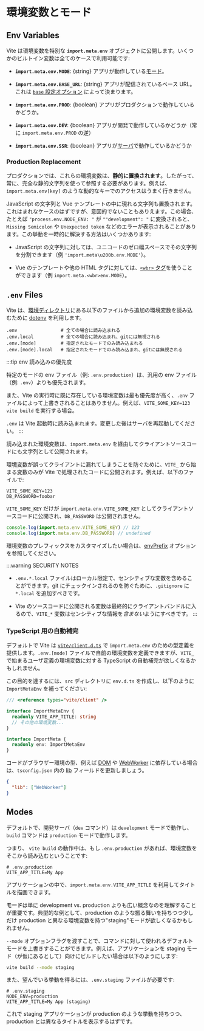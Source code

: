 # 環境変数とモード

## Env Variables

Vite は環境変数を特別な **`import.meta.env`** オブジェクトに公開します。いくつかのビルトイン変数は全てのケースで利用可能です:

- **`import.meta.env.MODE`**: {string} アプリが動作している[モード](#modes)。

- **`import.meta.env.BASE_URL`**: {string} アプリが配信されているベース URL。これは [`base` 設定オプション](/config/shared-options.md#base) によって決まります。

- **`import.meta.env.PROD`**: {boolean} アプリがプロダクションで動作しているかどうか。

- **`import.meta.env.DEV`**: {boolean} アプリが開発で動作しているかどうか（常に `import.meta.env.PROD` の逆）

- **`import.meta.env.SSR`**: {boolean} アプリが[サーバ](./ssr.md#条件付きロジック)で動作しているかどうか

### Production Replacement

プロダクションでは、これらの環境変数は、**静的に置換されます**。したがって、常に、完全な静的文字列を使って参照する必要があります。例えば、`import.meta.env[key]` のような動的なキーでのアクセスはうまく行きません。

JavaScript の文字列と Vue テンプレートの中に現れる文字列も置換されます。これはまれなケースのはずですが、意図的でないこともありえます。この場合、たとえば `"process.env.`<wbr>`NODE_ENV: "` が `""development": "` に変換されると、`Missing Semicolon` や `Unexpected token` などのエラーが表示されることがあります。この挙動を一時的に解決する方法はいくつかあります:

- JavaScript の文字列に対しては、ユニコードの​ゼロ幅スペースでその文字列を分割できます（例 `'import.meta\u200b.env.MODE'`）。

- Vue のテンプレートや他の HTML タグに対しては、[`<wbr>` タグ](https://developer.mozilla.org/en-US/docs/Web/HTML/Element/wbr)を使うことができます（例 `import.meta.<wbr>env.MODE`）。

## `.env` Files

Vite は、[環境ディレクトリ](/config/shared-options.md#envdir)にある以下のファイルから追加の環境変数を読み込むために [dotenv](https://github.com/motdotla/dotenv) を利用します。

```
.env                # 全ての場合に読み込まれる
.env.local          # 全ての場合に読み込まれ、gitには無視される
.env.[mode]         # 指定されたモードでのみ読み込まれる
.env.[mode].local   # 指定されたモードでのみ読み込まれ、gitには無視される
```

:::tip env 読み込みの優先度

特定のモードの env ファイル（例: `.env.production`）は、汎用の env ファイル（例: `.env`）よりも優先されます。

また、Vite の実行時に既に存在している環境変数は最も優先度が高く、`.env` ファイルによって上書きされることはありません。例えば、`VITE_SOME_KEY=123 vite build` を実行する場合。

`.env` は Vite 起動時に読み込まれます。変更した後はサーバを再起動してください。
:::

読み込まれた環境変数は、`import.meta.env` を経由してクライアントソースコードにも文字列として公開されます。

環境変数が誤ってクライアントに漏れてしまうことを防ぐために、`VITE_` から始まる変数のみが Vite で処理されたコードに公開されます。例えば、以下のファイルで:

```
VITE_SOME_KEY=123
DB_PASSWORD=foobar
```

`VITE_SOME_KEY` だけが `import.meta.env.VITE_SOME_KEY` としてクライアントソースコードに公開され、`DB_PASSWORD` は公開されません。

```js
console.log(import.meta.env.VITE_SOME_KEY) // 123
console.log(import.meta.env.DB_PASSWORD) // undefined
```

環境変数のプレフィックスをカスタマイズしたい場合は、[envPrefix](/config/shared-options.html#envprefix) オプションを参照してください。

:::warning SECURITY NOTES

- `.env.*.local` ファイルはローカル限定で、センシティブな変数を含めることができます。git にチェックインされるのを防ぐために、`.gitignore` に `*.local` を追加すべきです。

- Vite のソースコードに公開される変数は最終的にクライアントバンドルに入るので、`VITE_*` 変数はセンシティブな情報を*含まない*ようにすべきです。
  :::

### TypeScript 用の自動補完

デフォルトで Vite は [`vite/client.d.ts`](https://github.com/vitejs/vite/blob/main/packages/vite/client.d.ts) で `import.meta.env` のための型定義を提供します。`.env.[mode]` ファイルで自前の環境変数を定義できますが、`VITE_` で始まるユーザ定義の環境変数に対する TypeScript の自動補完が欲しくなるかもしれません。

この目的を達するには、`src` ディレクトリに `env.d.ts` を作成し、以下のように `ImportMetaEnv` を補ってください:

```typescript
/// <reference types="vite/client" />

interface ImportMetaEnv {
  readonly VITE_APP_TITLE: string
  // その他の環境変数...
}

interface ImportMeta {
  readonly env: ImportMetaEnv
}
```

コードがブラウザー環境の型、例えば [DOM](https://github.com/microsoft/TypeScript/blob/main/lib/lib.dom.d.ts) や [WebWorker](https://github.com/microsoft/TypeScript/blob/main/lib/lib.webworker.d.ts) に依存している場合は、`tsconfig.json` 内の [lib](https://www.typescriptlang.org/tsconfig#lib) フィールドを更新しましょう。

```json
{
  "lib": ["WebWorker"]
}
```

## Modes

デフォルトで、開発サーバ（`dev` コマンド）は `development` モードで動作し、`build` コマンドは `production` モードで動作します。

つまり、 `vite build` の動作中は、もし `.env.production` があれば、環境変数をそこから読み込むということです:

```
# .env.production
VITE_APP_TITLE=My App
```

アプリケーションの中で、`import.meta.env.VITE_APP_TITLE` を利用してタイトルを描画できます。

**モード**は単に development vs. production よりも広い概念なのを理解することが重要です。典型的な例として、production のような振る舞いを持ちつつ少しだけ production と異なる環境変数を持つ"staging"モードが欲しくなるかもしれません。

`--mode` オプションフラグを渡すことで、コマンドに対して使われるデフォルトモードを上書きすることができます。例えば、アプリケーションを staging モード（が仮にあるとして）向けにビルドしたい場合は以下のようにします:

```bash
vite build --mode staging
```

また、望んでいる挙動を得るには、`.env.staging` ファイルが必要です:

```
# .env.staging
NODE_ENV=production
VITE_APP_TITLE=My App (staging)
```

これで staging アプリケーションが production のような挙動を持ちつつ、production とは異なるタイトルを表示するはずです。
